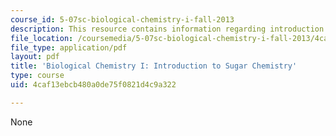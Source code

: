 ```yaml
---
course_id: 5-07sc-biological-chemistry-i-fall-2013
description: This resource contains information regarding introduction to sugar chemistry.
file_location: /coursemedia/5-07sc-biological-chemistry-i-fall-2013/4caf13ebcb480a0de75f0821d4c9a322_MIT5_07SCF13_Lec13.pdf
file_type: application/pdf
layout: pdf
title: 'Biological Chemistry I: Introduction to Sugar Chemistry'
type: course
uid: 4caf13ebcb480a0de75f0821d4c9a322

---
```

None
